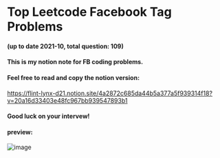 # Top Leetcode Facebook Tag Problems 
#### (up to date 2021-10, total question: 109)
#### This is my notion note for FB coding problems.
#### Feel free to read and copy the notion version:
https://flint-lynx-d21.notion.site/4a2872c685da44b5a377a5f939314f18?v=20a16d33403e48fc967bb939547893b1
#### Good luck on your intervew!
#### preview:
![image](https://user-images.githubusercontent.com/10333915/142742852-3cb11ad9-84c0-4ee9-9e58-606888b72e2e.png)
